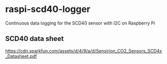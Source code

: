 # raspi-scd40-logger
Continuous data logging for the SCD40 sensor with I2C on Raspberry Pi

## SCD40 data sheet

https://cdn.sparkfun.com/assets/d/4/9/a/d/Sensirion_CO2_Sensors_SCD4x_Datasheet.pdf

